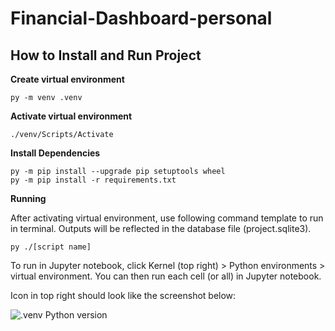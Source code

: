 # Financial-Dashboard-personal

## How to Install and Run Project

**Create virtual environment**

```shell
py -m venv .venv
```

**Activate virtual environment**

```shell
./venv/Scripts/Activate
```

**Install Dependencies**

```shell
py -m pip install --upgrade pip setuptools wheel
py -m pip install -r requirements.txt
```

**Running**

After activating virtual environment, use following command template to run in terminal. Outputs will be reflected in the database file (project.sqlite3).

```shell
py ./[script name]
```

To run in Jupyter notebook, click Kernel (top right) > Python environments > virtual environment. You can then run each cell (or all) in Jupyter notebook.

Icon in top right should look like the screenshot below:

![.venv Python version](image.png)